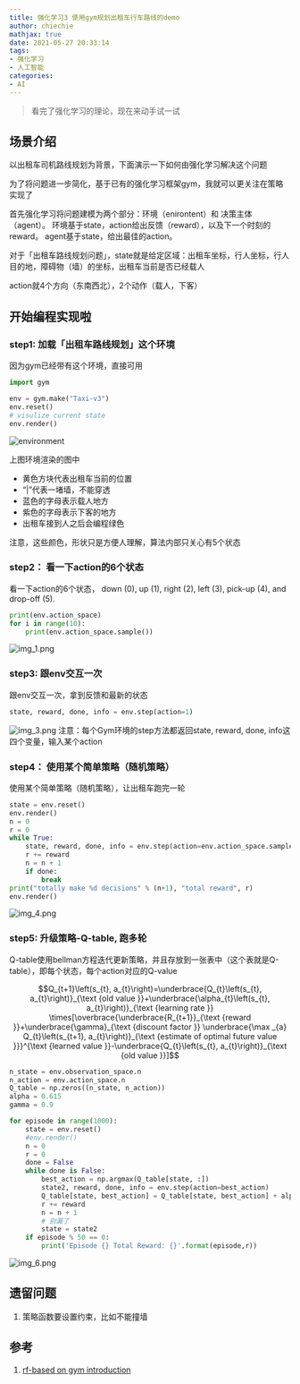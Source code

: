 ```yaml
---
title: 强化学习3 使用gym规划出租车行车路线的demo
author: chiechie
mathjax: true
date: 2021-05-27 20:33:14
tags:
- 强化学习
- 人工智能
categories:
- AI
---
```


> 看完了强化学习的理论，现在来动手试一试

## 场景介绍

以出租车司机路线规划为背景，下面演示一下如何由强化学习解决这个问题

为了将问题进一步简化，基于已有的强化学习框架gym，我就可以更关注在策略实现了

首先强化学习将问题建模为两个部分：环境（enirontent）和 决策主体（agent）。
环境基于state，action给出反馈（reward），以及下一个时刻的reward。
agent基于state，给出最佳的action。

对于「出租车路线规划问题」，state就是给定区域：出租车坐标，行人坐标，行人目的地，障碍物（墙）的坐标，出租车当前是否已经载人

action就4个方向（东南西北），2个动作（载人，下客）

## 开始编程实现啦

### step1: 加载「出租车路线规划」这个环境

因为gym已经带有这个环境，直接可用

```python
import gym

env = gym.make("Taxi-v3")
env.reset()
# visulize current state
env.render()
```
![environment](img.png)

上图环境渲染的图中

- 黄色方块代表出租车当前的位置
- “|”代表一堵墙，不能穿透
- 蓝色的字母表示载人地方
- 紫色的字母表示下客的地方
- 出租车接到人之后会编程绿色

注意，这些颜色，形状只是方便人理解，算法内部只关心有5个状态

### step2： 看一下action的6个状态

看一下action的6个状态，
down (0), up (1), right (2), left (3), pick-up (4), and drop-off (5).
```python
print(env.action_space)
for i in range(10):
    print(env.action_space.sample())
```
![img_1.png](img_1.png)

### step3: 跟env交互一次

跟env交互一次，拿到反馈和最新的状态


```python
state, reward, done, info = env.step(action=1)
```
![img_3.png](img_3.png)
注意：每个Gym环境的step方法都返回state, reward, done, info这四个变量，输入某个action

### step4： 使用某个简单策略（随机策略）

 使用某个简单策略（随机策略），让出租车跑完一轮

```python
state = env.reset()
env.render()
n = 0
r = 0
while True:
    state, reward, done, info = env.step(action=env.action_space.sample())
    r += reward
    n = n + 1
    if done:
        break
print("totally make %d decisions" % (n+1), "total reward", r)
env.render()
```

![img_4.png](img_4.png)

### step5: 升级策略-Q-table, 跑多轮

Q-table使用bellman方程迭代更新策略，并且存放到一张表中（这个表就是Q-table），即每个状态，每个action对应的Q-value

$$Q_{t+1}\left(s_{t}, a_{t}\right)=\underbrace{Q_{t}\left(s_{t}, a_{t}\right)}_{\text {old value }}+\underbrace{\alpha_{t}\left(s_{t}, a_{t}\right)}_{\text {learning rate }} \times[\overbrace{\underbrace{R_{t+1}}_{\text {reward }}+\underbrace{\gamma}_{\text {discount factor }} \underbrace{\max _{a} Q_{t}\left(s_{t+1}, a_{t}\right)}_{\text {estimate of optimal future value }}}^{\text {learned value }}-\underbrace{Q_{t}\left(s_{t}, a_{t}\right)}_{\text {old value }}]$$

```python
n_state = env.observation_space.n
n_action = env.action_space.n
Q_table = np.zeros((n_state, n_action))
alpha = 0.615
gamma = 0.9

for episode in range(1000):
    state = env.reset()
    #env.render()
    n = 0
    r = 0
    done = False
    while done is False:
        best_action = np.argmax(Q_table[state, :])
        state2, reward, done, info = env.step(action=best_action)
        Q_table[state, best_action] = Q_table[state, best_action] + alpha *(reward + gamma * np.max(Q_table[state2]) - Q_table[state, best_action])
        r += reward
        n = n + 1
        # 别漏了
        state = state2 
    if episode % 50 == 0:
        print('Episode {} Total Reward: {}'.format(episode,r))
```

![img_6.png](img_6.png)


## 遗留问题

1. 策略函数要设置约束，比如不能撞墙


## 参考
1. [rf-based on gym introduction](https://www.oreilly.com/radar/introduction-to-reinforcement-learning-and-openai-gym/)